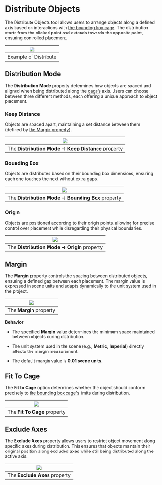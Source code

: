 # Distribute Objects
The Distribute Objects tool allows users to arrange objects along a defined axis based on interactions with [the bounding box cage](cage_gizmo.md). The distribution starts from the clicked point and extends towards the opposite point, ensuring controlled placement.

| ![](img/screen/distribute_preview.gif) |
|---|
| Example of Distribute |

## Distribution Mode
The **Distribution Mode** property determines how objects are spaced and aligned when being distributed along the [cage’s](cage_gizmo.md) axis. Users can choose between three different methods, each offering a unique approach to object placement.

### Keep Distance
Objects are spaced apart, maintaining a set distance between them (defined by [the Margin property](#margin)).

| ![](img/screen/distribute_keep_distance.gif) |
|---|
| The **Distribution Mode -> Keep Distance** property |

### Bounding Box
Objects are distributed based on their bounding box dimensions, ensuring each one touches the next without extra gaps.

| ![](img/screen/distribute_bound_box.gif) |
|---|
| The **Distribution Mode -> Bounding Box** property |

### Origin
Objects are positioned according to their origin points, allowing for precise control over placement while disregarding their physical boundaries.

| ![](img/screen/distribute_origin.gif) |
|---|
| The **Distribution Mode -> Origin** property |

## Margin
The **Margin** property controls the spacing between distributed objects, ensuring a defined gap between each placement. The margin value is expressed in scene units and adapts dynamically to the unit system used in the project.

| ![](img/screen/distribute_margin.gif) |
|---|
| The **Margin** property |

**Behavior**

- The specified **Margin** value determines the minimum space maintained between objects during distribution.

- The unit system used in the scene (e.g., **Metric**, **Imperial**) directly affects the margin measurement.

- The default margin value is **0.01 scene units**.

## Fit To Cage
The **Fit to Cage** option determines whether the object should conform precisely to [the bounding box cage's](cage_gizmo.md) limits during distribution.

| ![](img/screen/distribute_fit_to_cage.gif) |
|---|
| The **Fit To Cage** property |

## Exclude Axes
The **Exclude Axes** property allows users to restrict object movement along specific axes during distribution. This ensures that objects maintain their original position along excluded axes while still being distributed along the active axis.

| ![](img/screen/distribute_exclude_axis.gif) |
|---|
| The **Exclude Axes** property |
